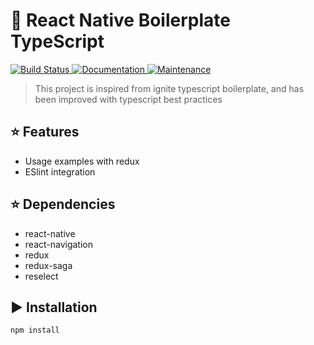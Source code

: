 # :space_invader: React Native Boilerplate TypeScript

<p>
  <a href="https://travis-ci.org/alex4dev/typescript-reactnative">
    <img alt="Build Status" src="https://img.shields.io/travis/react-native-community/react-native-template-typescript.svg" target="_blank" />
  </a>
  <a href="https://github.com/alex4dev/typescript-reactnative#readme">
    <img alt="Documentation" src="https://img.shields.io/badge/documentation-yes-brightgreen.svg" target="_blank" />
  </a>
  <a href="https://github.com/alex4dev/typescript-reactnative/graphs/commit-activity">
    <img alt="Maintenance" src="https://img.shields.io/badge/Maintained%3F-yes-green.svg" target="_blank" />
  </a>
</p>

> This project is inspired from ignite typescript boilerplate, and has been improved with typescript best practices

## :star: Features

- Usage examples with redux
- ESlint integration
  
## :star: Dependencies

- react-native
- react-navigation
- redux
- redux-saga
- reselect

## :arrow_forward: Installation

```sh
npm install
```


